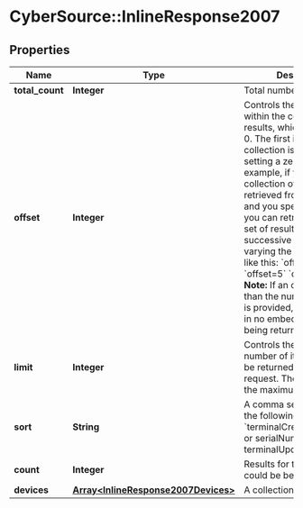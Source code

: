 # CyberSource::InlineResponse2007

## Properties
Name | Type | Description | Notes
------------ | ------------- | ------------- | -------------
**total_count** | **Integer** | Total number of results. | [optional] 
**offset** | **Integer** | Controls the starting point within the collection of results, which defaults to 0. The first item in the collection is retrieved by setting a zero offset.  For example, if you have a collection of 15 items to be retrieved from a resource and you specify limit&#x3D;5, you can retrieve the entire set of results in 3 successive requests by varying the offset value like this:  &#x60;offset&#x3D;0&#x60; &#x60;offset&#x3D;5&#x60; &#x60;offset&#x3D;10&#x60;  **Note:** If an offset larger than the number of results is provided, this will result in no embedded object being returned.  | [optional] 
**limit** | **Integer** | Controls the maximum number of items that may be returned for a single request. The default is 20, the maximum is 2500.  | [optional] 
**sort** | **String** | A comma separated list of the following form:  &#x60;terminalCreationDate:desc or serialNumber or terminalUpdationDate&#x60;  | [optional] 
**count** | **Integer** | Results for this page, this could be below the limit. | [optional] 
**devices** | [**Array&lt;InlineResponse2007Devices&gt;**](InlineResponse2007Devices.md) | A collection of devices | [optional] 


